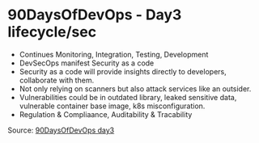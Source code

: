 # 90DaysOfDevOps - Day3 lifecycle/sec

* Continues Monitoring, Integration, Testing, Development
* DevSecOps manifest Security as a code
* Security as a code will provide insights directly to developers, collaborate with them.
* Not only relying on scanners but also attack services like an outsider.
* Vulnerabilities could be in outdated library, leaked sensitive data, vulnerable container base image, k8s misconfiguration.
* Regulation & Compliaance, Auditability & Tracability

Source: [90DaysOfDevOps day3](https://github.com/MichaelCade/90DaysOfDevOps/blob/main/2022/Days/day03.md)
